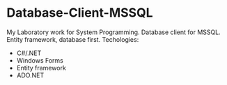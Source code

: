 # Database-Client-MSSQL
My Laboratory work for System Programming. Database client for MSSQL. Entity framework, database first.
Techologies: 
- C#/.NET
- Windows Forms
- Entity framework
- ADO.NET
